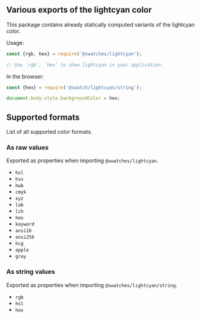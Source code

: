 ## Various exports of the lightcyan color

This package contains already statically computed variants of the lightcyan color.

Usage:
```js
const {rgb, hex} = require('@swatches/lightcyan');

// Use `rgb`, `hex` to show lightcyan in your application.
```

In the browser:
```js
const {hex} = require('@swatch/lightcyan/string');

document.body.style.backgroundColor = hex;
```

## Supported formats


List of all supported color formats.

### As raw values

Exported as properties when importing `@swatches/lightcyan`.

- `hsl`
- `hsv`
- `hwb`
- `cmyk`
- `xyz`
- `lab`
- `lch`
- `hex`
- `keyword`
- `ansi16`
- `ansi256`
- `hcg`
- `apple`
- `gray`

### As string values

Exported as properties when importing `@swatches/lightcyan/string`.

- `rgb`
- `hsl`
- `hex`

